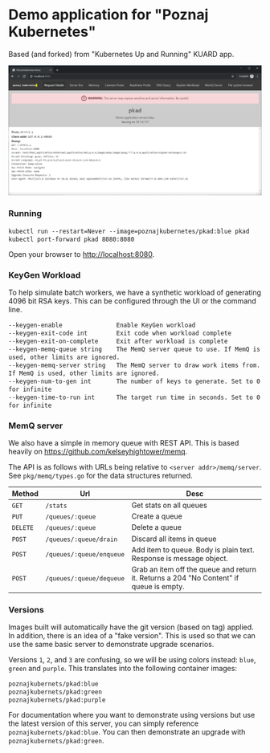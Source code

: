 # Demo application for "Poznaj Kubernetes"
Based (and forked) from "Kubernetes Up and Running" KUARD app.

![screenshot](docs/images/screenshot.png)

### Running

```
kubectl run --restart=Never --image=poznajkubernetes/pkad:blue pkad
kubectl port-forward pkad 8080:8080
```

Open your browser to [http://localhost:8080](http://localhost:8080).


### KeyGen Workload

To help simulate batch workers, we have a synthetic workload of generating 4096 bit RSA keys.  This can be configured through the UI or the command line.

```
--keygen-enable               Enable KeyGen workload
--keygen-exit-code int        Exit code when workload complete
--keygen-exit-on-complete     Exit after workload is complete
--keygen-memq-queue string    The MemQ server queue to use. If MemQ is used, other limits are ignored.
--keygen-memq-server string   The MemQ server to draw work items from.  If MemQ is used, other limits are ignored.
--keygen-num-to-gen int       The number of keys to generate. Set to 0 for infinite
--keygen-time-to-run int      The target run time in seconds. Set to 0 for infinite
```

### MemQ server

We also have a simple in memory queue with REST API.  This is based heavily on https://github.com/kelseyhightower/memq.

The API is as follows with URLs being relative to `<server addr>/memq/server`.  See `pkg/memq/types.go` for the data structures returned.

| Method | Url | Desc
| --- | --- | ---
| `GET` | `/stats` | Get stats on all queues
| `PUT` | `/queues/:queue` | Create a queue
| `DELETE` | `/queues/:queue` | Delete a queue
| `POST` | `/queues/:queue/drain` | Discard all items in queue
| `POST` | `/queues/:queue/enqueue` | Add item to queue.  Body is plain text. Response is message object.
| `POST` | `/queues/:queue/dequeue` | Grab an item off the queue and return it. Returns a 204 "No Content" if queue is empty.

### Versions

Images built will automatically have the git version (based on tag) applied.  In addition, there is an idea of a "fake version".  This is used so that we can use the same basic server to demonstrate upgrade scenarios.

Versions `1`, `2`, and `3` are confusing, so we will be using colors instead: `blue`, `green` and `purple`. This translates into the following container images:

```
poznajkubernets/pkad:blue
poznajkubernets/pkad:green
poznajkubernets/pkad:purple
```

For documentation where you want to demonstrate using versions but use the latest version of this server, you can simply reference `poznajkubernets/pkad:blue`.  You can then demonstrate an upgrade with `poznajkubernets/pkad:green`.